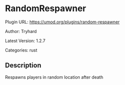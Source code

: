 # RandomRespawner

Plugin URL: https://umod.org/plugins/random-respawner

Author: Tryhard

Latest Version: 1.2.7

Categories: rust

## Description

Respawns players in random location after death
